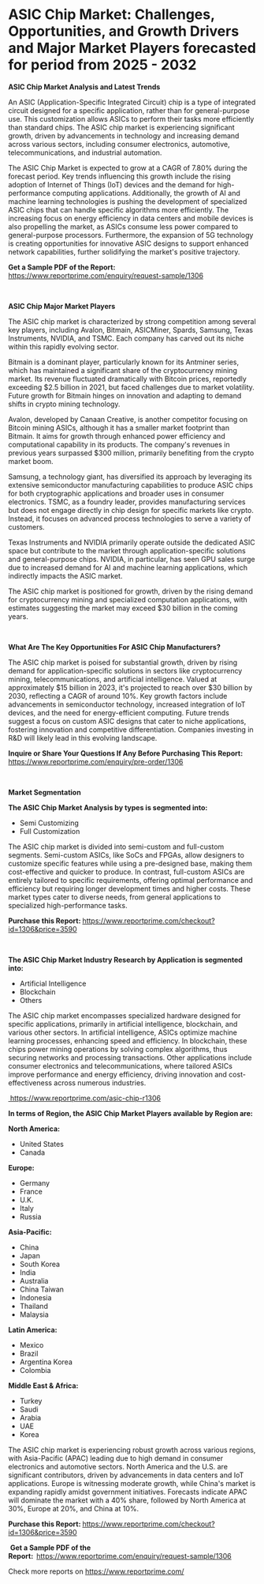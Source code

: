 <p><h1>ASIC Chip Market: Challenges, Opportunities, and Growth Drivers and Major Market Players forecasted for period from 2025 - 2032</h1></p><p><strong>ASIC Chip Market Analysis and Latest Trends</strong></p>
<p><p>An ASIC (Application-Specific Integrated Circuit) chip is a type of integrated circuit designed for a specific application, rather than for general-purpose use. This customization allows ASICs to perform their tasks more efficiently than standard chips. The ASIC chip market is experiencing significant growth, driven by advancements in technology and increasing demand across various sectors, including consumer electronics, automotive, telecommunications, and industrial automation. </p><p>The ASIC Chip Market is expected to grow at a CAGR of 7.80% during the forecast period. Key trends influencing this growth include the rising adoption of Internet of Things (IoT) devices and the demand for high-performance computing applications. Additionally, the growth of AI and machine learning technologies is pushing the development of specialized ASIC chips that can handle specific algorithms more efficiently. The increasing focus on energy efficiency in data centers and mobile devices is also propelling the market, as ASICs consume less power compared to general-purpose processors. Furthermore, the expansion of 5G technology is creating opportunities for innovative ASIC designs to support enhanced network capabilities, further solidifying the market's positive trajectory.</p></p>
<p><strong>Get a Sample PDF of the Report:&nbsp;</strong> <a href="https://www.reportprime.com/enquiry/request-sample/1306?utm_campaign=3448&utm_medium=2&utm_source=Github&utm_content=ia&utm_term=18032025&utm_id=asic-chip">https://www.reportprime.com/enquiry/request-sample/1306</a></p>
<p>&nbsp;</p>
<p><strong>ASIC Chip Major Market Players</strong></p>
<p><p>The ASIC chip market is characterized by strong competition among several key players, including Avalon, Bitmain, ASICMiner, Spards, Samsung, Texas Instruments, NVIDIA, and TSMC. Each company has carved out its niche within this rapidly evolving sector.</p><p>Bitmain is a dominant player, particularly known for its Antminer series, which has maintained a significant share of the cryptocurrency mining market. Its revenue fluctuated dramatically with Bitcoin prices, reportedly exceeding $2.5 billion in 2021, but faced challenges due to market volatility. Future growth for Bitmain hinges on innovation and adapting to demand shifts in crypto mining technology.</p><p>Avalon, developed by Canaan Creative, is another competitor focusing on Bitcoin mining ASICs, although it has a smaller market footprint than Bitmain. It aims for growth through enhanced power efficiency and computational capability in its products. The company's revenues in previous years surpassed $300 million, primarily benefiting from the crypto market boom.</p><p>Samsung, a technology giant, has diversified its approach by leveraging its extensive semiconductor manufacturing capabilities to produce ASIC chips for both cryptographic applications and broader uses in consumer electronics. TSMC, as a foundry leader, provides manufacturing services but does not engage directly in chip design for specific markets like crypto. Instead, it focuses on advanced process technologies to serve a variety of customers.</p><p>Texas Instruments and NVIDIA primarily operate outside the dedicated ASIC space but contribute to the market through application-specific solutions and general-purpose chips. NVIDIA, in particular, has seen GPU sales surge due to increased demand for AI and machine learning applications, which indirectly impacts the ASIC market.</p><p>The ASIC chip market is positioned for growth, driven by the rising demand for cryptocurrency mining and specialized computation applications, with estimates suggesting the market may exceed $30 billion in the coming years.</p></p>
<p>&nbsp;</p>
<p><strong>What Are The Key Opportunities For ASIC Chip Manufacturers?</strong></p>
<p><p>The ASIC chip market is poised for substantial growth, driven by rising demand for application-specific solutions in sectors like cryptocurrency mining, telecommunications, and artificial intelligence. Valued at approximately $15 billion in 2023, it's projected to reach over $30 billion by 2030, reflecting a CAGR of around 10%. Key growth factors include advancements in semiconductor technology, increased integration of IoT devices, and the need for energy-efficient computing. Future trends suggest a focus on custom ASIC designs that cater to niche applications, fostering innovation and competitive differentiation. Companies investing in R&D will likely lead in this evolving landscape.</p></p>
<p><strong>Inquire or Share Your Questions If Any Before Purchasing This Report:</strong> <a href="https://www.reportprime.com/enquiry/pre-order/1306?utm_campaign=3448&utm_medium=2&utm_source=Github&utm_content=ia&utm_term=18032025&utm_id=asic-chip">https://www.reportprime.com/enquiry/pre-order/1306</a></p>
<p>&nbsp;</p>
<p><strong>Market Segmentation</strong></p>
<p><strong>The ASIC Chip Market Analysis by types is segmented into:</strong></p>
<p><ul><li>Semi Customizing</li><li>Full Customization</li></ul></p>
<p><p>The ASIC chip market is divided into semi-custom and full-custom segments. Semi-custom ASICs, like SoCs and FPGAs, allow designers to customize specific features while using a pre-designed base, making them cost-effective and quicker to produce. In contrast, full-custom ASICs are entirely tailored to specific requirements, offering optimal performance and efficiency but requiring longer development times and higher costs. These market types cater to diverse needs, from general applications to specialized high-performance tasks.</p></p>
<p><strong>Purchase this Report:&nbsp;</strong><a href="https://www.reportprime.com/checkout?id=1306&price=3590&utm_campaign=3448&utm_medium=2&utm_source=Github&utm_content=ia&utm_term=18032025&utm_id=asic-chip">https://www.reportprime.com/checkout?id=1306&price=3590</a></p>
<p>&nbsp;</p>
<p><strong>The ASIC Chip Market Industry Research by Application is segmented into:</strong></p>
<p><ul><li>Artificial Intelligence</li><li>Blockchain</li><li>Others</li></ul></p>
<p><p>The ASIC chip market encompasses specialized hardware designed for specific applications, primarily in artificial intelligence, blockchain, and various other sectors. In artificial intelligence, ASICs optimize machine learning processes, enhancing speed and efficiency. In blockchain, these chips power mining operations by solving complex algorithms, thus securing networks and processing transactions. Other applications include consumer electronics and telecommunications, where tailored ASICs improve performance and energy efficiency, driving innovation and cost-effectiveness across numerous industries.</p></p>
<p><a href="https://www.reportprime.com/asic-chip-r1306?utm_campaign=3448&utm_medium=2&utm_source=Github&utm_content=ia&utm_term=18032025&utm_id=asic-chip">&nbsp;https://www.reportprime.com/asic-chip-r1306</a></p>
<p><strong>In terms of Region, the ASIC Chip Market Players available by Region are:</strong></p>
<p>
    <p> <strong> North America: </strong>
        <ul>
            <li>United States</li>
            <li>Canada</li>
        </ul>
        </p> 
    <p> <strong> Europe: </strong>
        <ul>
            <li>Germany</li>
            <li>France</li>
            <li>U.K.</li>
            <li>Italy</li>
            <li>Russia</li>
        </ul>
        </p> 
    <p> <strong> Asia-Pacific: </strong>
        <ul>
            <li>China</li>
            <li>Japan</li>
            <li>South Korea</li>
            <li>India</li>
            <li>Australia</li>
            <li>China Taiwan</li>
            <li>Indonesia</li>
            <li>Thailand</li>
            <li>Malaysia</li>
        </ul>
        </p> 
    <p> <strong> Latin America: </strong>
        <ul>
            <li>Mexico</li>
            <li>Brazil</li>
            <li>Argentina Korea</li>
            <li>Colombia</li>
        </ul>
        </p> 
    <p> <strong> Middle East & Africa: </strong>
        <ul>
            <li>Turkey</li>
            <li>Saudi</li>
            <li>Arabia</li>
            <li>UAE</li>
            <li>Korea</li>
        </ul>
    </p>
    </p>
<p><p>The ASIC chip market is experiencing robust growth across various regions, with Asia-Pacific (APAC) leading due to high demand in consumer electronics and automotive sectors. North America and the U.S. are significant contributors, driven by advancements in data centers and IoT applications. Europe is witnessing moderate growth, while China's market is expanding rapidly amidst government initiatives. Forecasts indicate APAC will dominate the market with a 40% share, followed by North America at 30%, Europe at 20%, and China at 10%.</p></p>
<p><strong>Purchase this Report: </strong><a href="https://www.reportprime.com/checkout?id=1306&price=3590&utm_campaign=3448&utm_medium=2&utm_source=Github&utm_content=ia&utm_term=18032025&utm_id=asic-chip">https://www.reportprime.com/checkout?id=1306&price=3590</a></p>
<p>&nbsp;<strong>Get a Sample PDF of the Report:&nbsp;&nbsp;</strong><a href="https://www.reportprime.com/enquiry/request-sample/1306?utm_campaign=3448&utm_medium=2&utm_source=Github&utm_content=ia&utm_term=18032025&utm_id=asic-chip">https://www.reportprime.com/enquiry/request-sample/1306</a></p>
<p><strong></strong></p>
<p>Check more reports on <a href="https://www.reportprime.com/?utm_campaign=3448&utm_medium=2&utm_source=Github&utm_content=ia&utm_term=18032025&utm_id=asic-chip">https://www.reportprime.com/</a></p>